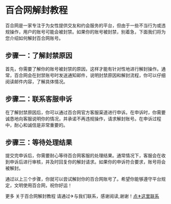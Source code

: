 # 百合网解封教程

百合网是一家专注于为女性提供交友和约会服务的平台，但由于一些不当行为或违规操作，用户的账号可能会被封禁。如果你的账号被封禁，别着急，下面我们将为您介绍如何解封百合网账号。

## 步骤一：了解封禁原因

首先，你需要了解你的账号被封禁的原因，这样才能有针对性地进行解封操作。通常，百合网会在封禁账号时发送通知邮件，说明封禁原因和解封流程，你可以仔细阅读邮件内容，了解具体情况。

## 步骤二：联系客服申诉

在了解封禁原因后，你可以通过百合网官方客服渠道进行申诉。在申诉时，你需要诚恳地向客服说明你的情况，并承诺不再违规操作，请求解封账号。在申诉过程中，耐心和诚信是非常重要的。

## 步骤三：等待处理结果

提交完申诉后，你需要耐心等待百合网客服的处理结果。通常情况下，客服会在收到申诉后进行审核，并及时回复你的解封请求。如果你的申诉符合要求，账号将会被解封。

通过以上三个步骤，你就可以尝试解封你的百合网账号了。希望你能够遵守平台规定，文明使用百合网，祝你好运！

更多 关于百合网解封教程 请通过✈与我们联系，感谢阅读,谢谢！[点✈这里联系](https://ss.k02.cc)